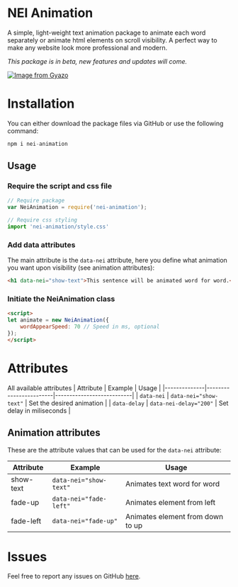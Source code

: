 # NEI Animation

A simple, light-weight text animation package to animate each word separately or animate html elements on scroll visibility. A perfect way to make any website look more professional and modern. 

*This package is in beta, new features and updates will come.*

[![Image from Gyazo](https://i.gyazo.com/7660e613bce8596989375d81818b2033.gif)](https://gyazo.com/7660e613bce8596989375d81818b2033)

# Installation
You can either download the package files via GitHub or use the following command:
```js
npm i nei-animation
```

## Usage 

### Require the script and css file
```js
// Require package
var NeiAnimation = require('nei-animation');

// Require css styling
import 'nei-animation/style.css'
```

### Add data attributes
The main attribute is the `data-nei` attribute, here you define what animation you want upon visibility (see animation attributes):

```html
<h1 data-nei="show-text">This sentence will be animated word for word.</h1>
```

### Initiate the NeiAnimation class
```html
<script>
let animate = new NeiAnimation({
    wordAppearSpeed: 70 // Speed in ms, optional
});
</script>

```
# Attributes

All available attributes
| Attribute    | Example                | Usage                     |
|--------------|------------------------|---------------------------|
| `data-nei`   | `data-nei="show-text"` | Set the desired animation |
| `data-delay` | `data-nei-delay="200"` | Set delay in miliseconds  |

## Animation attributes
These are the attribute values that can be used for the `data-nei` attribute:

| Attribute | Example                | Usage                            |
|-----------|------------------------|----------------------------------|
| show-text | `data-nei="show-text"` | Animates text word for word      |
| fade-up   | `data-nei="fade-left"` | Animates element from left       |
| fade-left | `data-nei="fade-up"`   | Animates element from down to up |

# Issues

Feel free to report any issues on GitHub [here](https://github.com/Noah-Xendd/text-animation/issues).